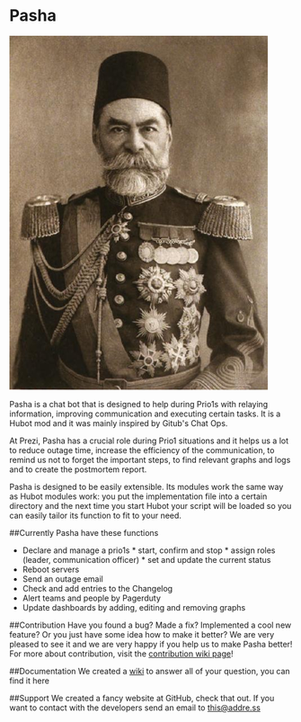 # Pasha

![Smart Router](doc/pasha.jpg)

 Pasha is a chat bot that is designed to help during Prio1s with relaying information, improving communication and executing certain tasks. It is a Hubot mod and it was mainly inspired by Gitub's Chat Ops.
 
 At Prezi, Pasha has a crucial role during Prio1 situations and it helps us a lot to reduce outage time, increase the efficiency of the communication, to remind us not to forget the important steps, to find relevant graphs and logs and to create the postmortem report. 
 
Pasha is designed to be easily extensible. Its modules work the same way as Hubot modules work: you put the implementation file into a certain directory and the next time you start Hubot your script will be loaded so you can easily tailor its function to fit to your need.

##Currently Pasha have these functions
   * Declare and manage a prio1s
    * start, confirm and stop
    * assign roles (leader, communication officer)
    * set and update the current status
   * Reboot servers
   * Send an outage email
   * Check and add entries to the Changelog
   * Alert teams and people by Pagerduty
   * Update dashboards by adding, editing and removing graphs

##Contribution
Have you found a bug? Made a fix? Implemented a cool new feature? Or you just have some idea how to make it better? We are very pleased to see it and we are very happy if you help us to make Pasha better!
For more about contribution, visit the [contribution wiki page](https://github.com/prezi/pashaDoc/wiki/Contribution)!

##Documentation
We created a [wiki](https://github.com/prezi/pashaDoc/wiki) to answer all of your question, you can find it here

##Support
We created a fancy website at GitHub, check that out.
If you want to contact with the developers send an email to this@addre.ss
